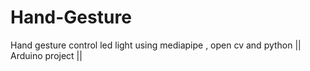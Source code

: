 # Hand-Gesture
Hand gesture control led light using mediapipe , open cv and python
|| Arduino project ||

